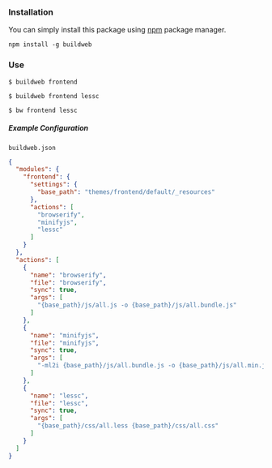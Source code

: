 ### Installation
You can simply install this package using [npm](http://npmjs.com/) package manager.
```
npm install -g buildweb
```

### Use
```
$ buildweb frontend

$ buildweb frontend lessc

$ bw frontend lessc
```

##### Example Configuration
`buildweb.json`
``` json
{
  "modules": {
    "frontend": {
      "settings": {
        "base_path": "themes/frontend/default/_resources"
      },
      "actions": [
        "browserify",
        "minifyjs",
        "lessc"
      ]
    }
  },
  "actions": [
    {
      "name": "browserify",
      "file": "browserify",
      "sync": true,
      "args": [
        "{base_path}/js/all.js -o {base_path}/js/all.bundle.js"
      ]
    },
    {
      "name": "minifyjs",
      "file": "minifyjs",
      "sync": true,
      "args": [
        "-ml2i {base_path}/js/all.bundle.js -o {base_path}/js/all.min.js"
      ]
    },
    {
      "name": "lessc",
      "file": "lessc",
      "sync": true,
      "args": [
        "{base_path}/css/all.less {base_path}/css/all.css"
      ]
    }
  ]
}
```